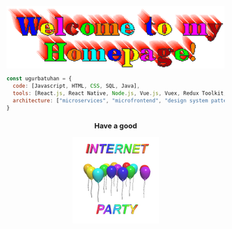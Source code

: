 ### 

<!--
**ugurbatuhan/ugurbatuhan** is a ✨ _special_ ✨ repository because its `README.md` (this file) appears on your GitHub profile.

Here are some ideas to get you started:

- 🔭 I’m currently working on ...
- 🌱 I’m currently learning ...
- 👯 I’m looking to collaborate on ...
- 🤔 I’m looking for help with ...
- 💬 Ask me about ...
- 📫 How to reach me: ...
- 😄 Pronouns: ...
- ⚡ Fun fact: ...
-->

<div align="center">
<img src="https://github.com/ugurbatuhan/ugurbatuhan/blob/main/images/welcome.gif" alt="Fan" align="center">
</div>



```javascript
const ugurbatuhan = {
  code: [Javascript, HTML, CSS, SQL, Java],
  tools: [React.js, React Native, Node.js, Vue.js, Vuex, Redux Toolkit, Vuetify, Nuxt.js, Heroku, AWS S3, Docker],
  architecture: ["microservices", "microfrontend", "design system pattern"]
}
```
<div align="center">
<h3>Have a good</h3>
<div>
<img src="https://github.com/ugurbatuhan/ugurbatuhan/blob/main/images/balloon.gif" align="center" width = "200px" height = "200px">
</div>
</div>

